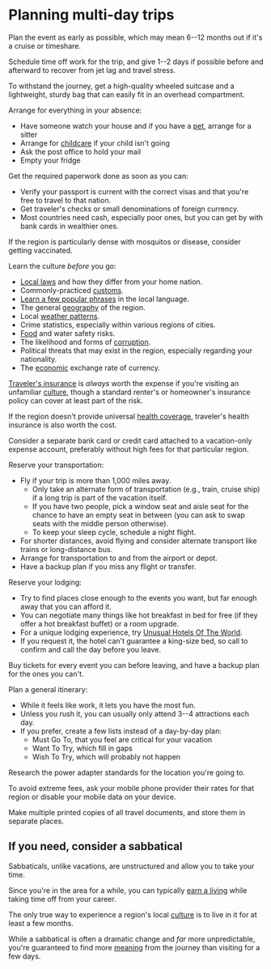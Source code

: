 
# Planning multi-day trips

Plan the event as early as possible, which may mean 6--12 months out if it's a cruise or timeshare.

Schedule time off work for the trip, and give 1--2 days if possible before and afterward to recover from jet lag and travel stress.

To withstand the journey, get a high-quality wheeled suitcase and a lightweight, sturdy bag that can easily fit in an overhead compartment.

Arrange for everything in your absence:

- Have someone watch your house and if you have a [pet](fun-pets.md), arrange for a sitter
- Arrange for [childcare](parenting-babies.md) if your child isn't going
- Ask the post office to hold your mail
- Empty your fridge

Get the required paperwork done as soon as you can:

- Verify your passport is current with the correct visas and that you're free to travel to that nation.
- Get traveler's checks or small denominations of foreign currency.
- Most countries need cash, especially poor ones, but you can get by with bank cards in wealthier ones.

If the region is particularly dense with mosquitos or disease, consider getting vaccinated.

Learn the culture *before* you go:

- [Local laws](legal-safety.md) and how they differ from your home nation.
- Commonly-practiced [customs](people-rules.md).
- [Learn a few popular phrases](mind-memory.md) in the local language.
- The general [geography](logistics-navigation.md) of the region.
- Local [weather patterns](science-earth-weather.md).
- Crime statistics, especially within various regions of cities.
- [Food](cooking.md) and water safety risks.
- The likelihood and forms of [corruption](legal-safety.md).
- Political threats that may exist in the region, especially regarding your nationality.
- The [economic](economics.md) exchange rate of currency.

[Traveler's insurance](money-insurance.md) is *always* worth the expense if you're visiting an unfamiliar [culture](people-culture.md), though a standard renter's or homeowner's insurance policy can cover at least part of the risk.

If the region doesn't provide universal [health coverage](body-health.md), traveler's health insurance is also worth the cost.

Consider a separate bank card or credit card attached to a vacation-only expense account, preferably without high fees for that particular region.

Reserve your transportation:

- Fly if your trip is more than 1,000 miles away.
  - Only take an alternate form of transportation (e.g., train, cruise ship) if a long trip is part of the vacation itself.
  - If you have two people, pick a window seat and aisle seat for the chance to have an empty seat in between (you can ask to swap seats with the middle person otherwise).
  - To keep your sleep cycle, schedule a night flight.
- For shorter distances, avoid flying and consider alternate transport like trains or long-distance bus.
- Arrange for transportation to and from the airport or depot.
- Have a backup plan if you miss any flight or transfer.

Reserve your lodging:

- Try to find places close enough to the events you want, but far enough away that you can afford it.
- You can negotiate many things like hot breakfast in bed for free (if they offer a hot breakfast buffet) or a room upgrade.
- For a unique lodging experience, try [Unusual Hotels Of The World](http://www.unusualhotelsoftheworld.com/).
- If you request it, the hotel can't guarantee a king-size bed, so call to confirm and call the day before you leave.

Buy tickets for every event you can before leaving, and have a backup plan for the ones you can't.

Plan a general itinerary:

- While it feels like work, it lets you have the most fun.
- Unless you rush it, you can usually only attend 3--4 attractions each day.
- If you prefer, create a few lists instead of a day-by-day plan:
  - Must Go To, that you feel are critical for your vacation
  - Want To Try, which fill in gaps
  - Wish To Try, which will probably not happen

Research the power adapter standards for the location you're going to.

To avoid extreme fees, ask your mobile phone provider their rates for that region or disable your mobile data on your device.

Make multiple printed copies of all travel documents, and store them in separate places.

## If you need, consider a sabbatical

Sabbaticals, unlike vacations, are unstructured and allow you to take your time.

Since you're in the area for a while, you can typically [earn a living](jobs-1_why.md) while taking time off from your career.

The only true way to experience a region's local [culture](people-culture.md) is to live in it for at least a few months.

While a sabbatical is often a dramatic change and *far* more unpredictable, you're guaranteed to find more [meaning](meaning.md) from the journey than visiting for a few days.
